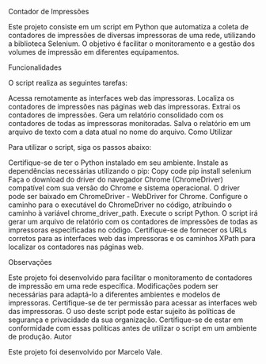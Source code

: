 Contador de Impressões

Este projeto consiste em um script em Python que automatiza a coleta de contadores de impressões de diversas impressoras de uma rede, utilizando a biblioteca Selenium. O objetivo é facilitar o monitoramento e a gestão dos volumes de impressão em diferentes equipamentos.

Funcionalidades

O script realiza as seguintes tarefas:

Acessa remotamente as interfaces web das impressoras.
Localiza os contadores de impressões nas páginas web das impressoras.
Extrai os contadores de impressões.
Gera um relatório consolidado com os contadores de todas as impressoras monitoradas.
Salva o relatório em um arquivo de texto com a data atual no nome do arquivo.
Como Utilizar

Para utilizar o script, siga os passos abaixo:

Certifique-se de ter o Python instalado em seu ambiente.
Instale as dependências necessárias utilizando o pip:
Copy code
pip install selenium
Faça o download do driver do navegador Chrome (ChromeDriver) compatível com sua versão do Chrome e sistema operacional. O driver pode ser baixado em ChromeDriver - WebDriver for Chrome.
Configure o caminho para o executável do ChromeDriver no código, atribuindo o caminho à variável chrome_driver_path.
Execute o script Python.
O script irá gerar um arquivo de relatório com os contadores de impressões de todas as impressoras especificadas no código. Certifique-se de fornecer os URLs corretos para as interfaces web das impressoras e os caminhos XPath para localizar os contadores nas páginas web.

Observações

Este projeto foi desenvolvido para facilitar o monitoramento de contadores de impressão em uma rede específica. Modificações podem ser necessárias para adaptá-lo a diferentes ambientes e modelos de impressoras.
Certifique-se de ter permissão para acessar as interfaces web das impressoras.
O uso deste script pode estar sujeito às políticas de segurança e privacidade da sua organização. Certifique-se de estar em conformidade com essas políticas antes de utilizar o script em um ambiente de produção.
Autor

Este projeto foi desenvolvido por Marcelo Vale.
